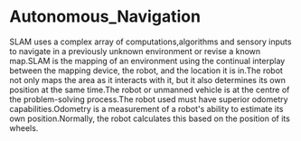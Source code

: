 # Autonomous_Navigation

SLAM uses a complex array of computations,algorithms and sensory inputs to navigate in a previously unknown environment or revise a known map.SLAM is the mapping of an environment using the continual interplay between the mapping device, the robot, and the location it is in.The robot not only maps the area as it interacts with it, but it also determines its own position at the same time.The robot or unmanned vehicle is at the centre of the problem-solving process.The robot used must have superior odometry capabilities.Odometry is a measurement of a robot's ability to estimate its own position.Normally, the robot calculates this based on the position of its wheels. 
